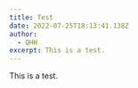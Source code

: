 ```yaml
---
title: Test
date: 2022-07-25T18:13:41.138Z
author:
  - QHH
excerpt: This is a test.
---
```

This is a test.